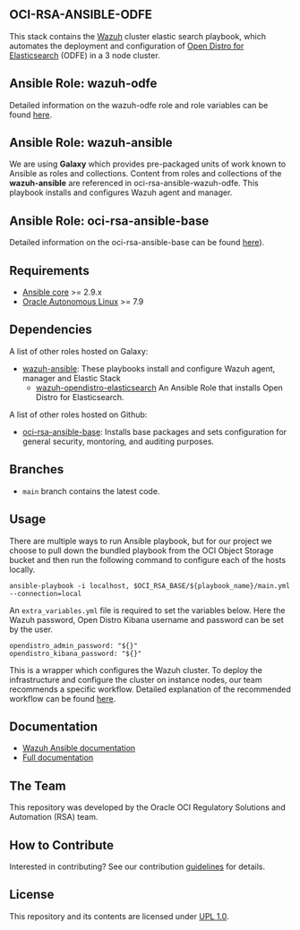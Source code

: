 
## OCI-RSA-ANSIBLE-ODFE
This stack contains the [Wazuh](https://documentation.wazuh.com/current/index.html) cluster elastic search playbook, 
which automates the deployment and configuration of [Open Distro for Elasticsearch](https://opendistro.github.io/for-elasticsearch/) 
(ODFE) in a 3 node cluster.

## Ansible Role: wazuh-odfe
Detailed information on the wazuh-odfe role and role variables can be found [here](/wazuh-odfe/README.md). 

## Ansible Role: wazuh-ansible
We are using **Galaxy** which provides pre-packaged units of work known to Ansible as roles and collections. Content 
from roles and collections of the **wazuh-ansible** are referenced in oci-rsa-ansible-wazuh-odfe. This playbook installs and 
configures Wazuh agent and manager.

## Ansible Role: oci-rsa-ansible-base
Detailed information on the oci-rsa-ansible-base can be found [here](https://github.com/oracle-quickstart/oci-rsa-ansible-base)).

## Requirements
- [Ansible core](https://docs.ansible.com/ansible-core/devel/index.html) >= 2.9.x
- [Oracle Autonomous Linux](https://www.oracle.com/linux/autonomous-linux/) >= 7.9

## Dependencies

A list of other roles hosted on Galaxy:

* [wazuh-ansible](https://github.com/wazuh/wazuh-ansible): These playbooks install and configure Wazuh agent, manager and 
  Elastic Stack
    - [wazuh-opendistro-elasticsearch](https://github.com/wazuh/wazuh-ansible/tree/master/roles/opendistro/opendistro-elasticsearch) 
      An Ansible Role that installs Open Distro for Elasticsearch.

A list of other roles hosted on Github:
* [oci-rsa-ansible-base](https://github.com/oracle-quickstart/oci-rsa-ansible-base): Installs base packages and sets configuration for general security, montoring, 
  and auditing purposes.

## Branches

* `main` branch contains the latest code.

## Usage
There are multiple ways to run Ansible playbook, but for our project we choose to pull down the bundled playbook from 
the OCI Object Storage bucket and then run the following command to configure each of the hosts locally.

```
ansible-playbook -i localhost, $OCI_RSA_BASE/${playbook_name}/main.yml --connection=local
```

An `extra_variables.yml` file is required to set the variables below. Here the Wazuh password, Open Distro Kibana 
username and password can be set by the user.
```
opendistro_admin_password: "${}"
opendistro_kibana_password: "${}"
```

This is a wrapper which configures the Wazuh cluster. To deploy the infrastructure and configure the cluster on instance nodes,
our team recommends a specific workflow. Detailed explanation of the recommended workflow can be found [here](WORKFLOW.md). 

## Documentation

* [Wazuh Ansible documentation](https://documentation.wazuh.com/current/deploying-with-ansible/index.html)
* [Full documentation](http://documentation.wazuh.com)

## The Team
This repository was developed by the Oracle OCI Regulatory Solutions and Automation (RSA) team.

## How to Contribute
Interested in contributing?  See our contribution [guidelines](CONTRIBUTE.md) for details.

## License
This repository and its contents are licensed under [UPL 1.0](LICENSE).    
